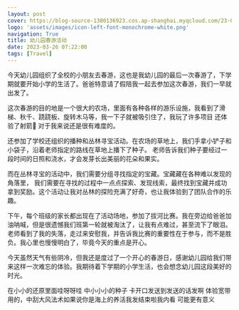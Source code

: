 ```yaml
---
layout: post
cover: https://blog-source-1300136923.cos.ap-shanghai.myqcloud.com/23-03-luduan/63d8d975e4b05e2c130657581.jpg
logo: 'assets/images/icon-left-font-monochrome-white.png'
navigation: True
title: 幼儿园春游活动
date: 2023-03-26 07:22:00
tags: [Travel]
---
```


今天幼儿园组织了全校的小朋友去春游，这也是我幼儿园的最后一次春游了，下学期就要开始小学的生活了。爸爸特意请了假陪我一起去参加这次春游，我们一早就出发了。

这次春游的目的地是一个很大的农场，里面有各种各样的游乐设施，我看到了滑梯、秋千、跷跷板、旋转木马等，我一下子就被吸引住了，我玩了许多项目 还体验了射箭🏹 对于我来说还是很有难度的。

还参加了学校还组织的播种和丛林寻宝活动。在农场的草地上，我们手拿小铲子和小袋子，沿着老师指定的路线在草地上播下了种子。 老师告诉我们种子要经过一段时间的日照和浇水，才会发芽长出美丽的花朵和果实。 

而在丛林寻宝的活动中，我们需要分组寻找指定的宝藏。宝藏藏在各种难以发现的角落里， 我们需要在寻找的过程中一点点探索、发现线索，最终找到宝藏并成功拿到奖励。这个活动让我对丛林的探险充满了好奇，也让我体验到了团队合作的乐趣。

下午，每个班级的家长都出现在了活动场地，参加了拔河比赛。我在旁边给爸爸加油呐喊，但是很遗憾我们班第一轮就被淘汰了，让我有点难过，甚至流下了眼泪。 老师看到了我的失落，走过来安慰我，并告诉我比赛的重要性在于参与，而不是胜负。我心里也慢慢明白了，毕竟今天的重点是开心。 

今天虽然天气有些阴冷，但我还是度过了一个开心的春游日，感谢幼儿园给我们带来这样一次难忘的体验。我期待着下学期的小学生活，也会想念幼儿园这段美好的时光。

在小小的还原里面哇呀呀哇 中小小小的种子 卡开口发送到发送的话发啊 体验宽带用的，中刮大风法术如果说你是海上的养活我发结束啦我内看 可能更有意义